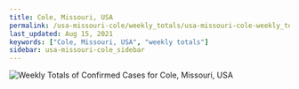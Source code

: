 ```yaml
---
title: Cole, Missouri, USA
permalink: /usa-missouri-cole/weekly_totals/usa-missouri-cole-weekly_totals.html
last_updated: Aug 15, 2021
keywords: ["Cole, Missouri, USA", "weekly totals"]
sidebar: usa-missouri-cole_sidebar
---
```


![Weekly Totals of Confirmed Cases for Cole, Missouri, USA](/covid_tracker/images/graphs/usa-missouri-cole-weekly_totals_graph.png)
